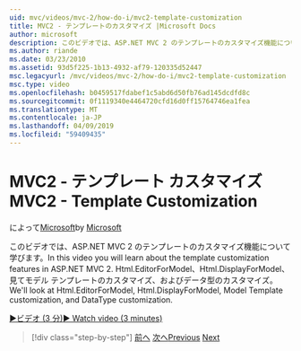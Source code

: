 ```yaml
---
uid: mvc/videos/mvc-2/how-do-i/mvc2-template-customization
title: MVC2 - テンプレートのカスタマイズ |Microsoft Docs
author: microsoft
description: このビデオでは、ASP.NET MVC 2 のテンプレートのカスタマイズ機能について学びます。 Html.EditorForModel、Html.DisplayForModel、Templ のモデルについて説明します.
ms.author: riande
ms.date: 03/23/2010
ms.assetid: 93d5f225-1b13-4932-af79-120335d52447
msc.legacyurl: /mvc/videos/mvc-2/how-do-i/mvc2-template-customization
msc.type: video
ms.openlocfilehash: b0459517fdabef1c5abd6d50fb76ad145dcdfd8c
ms.sourcegitcommit: 0f1119340e4464720cfd16d0ff15764746ea1fea
ms.translationtype: MT
ms.contentlocale: ja-JP
ms.lasthandoff: 04/09/2019
ms.locfileid: "59409435"
---
```

# <a name="mvc2---template-customization"></a><span data-ttu-id="ab578-104">MVC2 - テンプレート カスタマイズ</span><span class="sxs-lookup"><span data-stu-id="ab578-104">MVC2 - Template Customization</span></span>

<span data-ttu-id="ab578-105">によって[Microsoft](https://github.com/microsoft)</span><span class="sxs-lookup"><span data-stu-id="ab578-105">by [Microsoft](https://github.com/microsoft)</span></span>

<span data-ttu-id="ab578-106">このビデオでは、ASP.NET MVC 2 のテンプレートのカスタマイズ機能について学びます。</span><span class="sxs-lookup"><span data-stu-id="ab578-106">In this video you will learn about the template customization features in ASP.NET MVC 2.</span></span> <span data-ttu-id="ab578-107">Html.EditorForModel、Html.DisplayForModel、見てモデル テンプレートのカスタマイズ、およびデータ型のカスタマイズ。</span><span class="sxs-lookup"><span data-stu-id="ab578-107">We'll look at Html.EditorForModel, Html.DisplayForModel, Model Template customization, and DataType customization.</span></span>

[<span data-ttu-id="ab578-108">&#9654;ビデオ (3 分)</span><span class="sxs-lookup"><span data-stu-id="ab578-108">&#9654; Watch video (3 minutes)</span></span>](https://channel9.msdn.com/Blogs/ASP-NET-Site-Videos/mvc2-template-customization)

> [!div class="step-by-step"]
> <span data-ttu-id="ab578-109">[前へ](mvc2-model-validation.md)
> [次へ](aspnet-mvc-2-areas.md)</span><span class="sxs-lookup"><span data-stu-id="ab578-109">[Previous](mvc2-model-validation.md)
[Next](aspnet-mvc-2-areas.md)</span></span>
